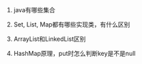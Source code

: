 1. java有哪些集合

2. Set, List, Map都有哪些实现类，有什么区别

3. ArrayList和LinkedList区别

4. HashMap原理，put时怎么判断key是不是null
